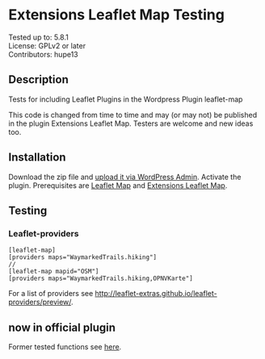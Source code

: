 # Extensions Leaflet Map Testing

Tested up to: 5.8.1  
License: GPLv2 or later  
Contributors: hupe13

## Description

Tests for including Leaflet Plugins in the Wordpress Plugin leaflet-map

This code is changed from time to time and may (or may not) be published in the plugin Extensions Leaflet Map. Testers are welcome and new ideas too.

<h2>Installation</h2>

Download the zip file and <a href="https://wordpress.org/support/article/managing-plugins/#manual-upload-via-wordpress-admin">upload it via WordPress Admin</a>.
Activate the plugin. Prerequisites are <a href="https://wordpress.org/plugins/leaflet-map/">Leaflet Map</a> and <a href="https://wordpress.org/plugins/extensions-leaflet-map/">Extensions Leaflet Map</a>.

<h2>Testing</h2>
<h3>Leaflet-providers</h3>
<pre><code>[leaflet-map]
[providers maps="WaymarkedTrails.hiking"]
//
[leaflet-map mapid="OSM"]
[providers maps="WaymarkedTrails.hiking,OPNVKarte"]</code></pre>
For a list of providers see <a href="http://leaflet-extras.github.io/leaflet-providers/preview/">http://leaflet-extras.github.io/leaflet-providers/preview/</a>.

<h2>now in official plugin</h2>
Former tested functions see <a href="https://github.com/hupe13/extensions-leaflet-map/">here</a>.
